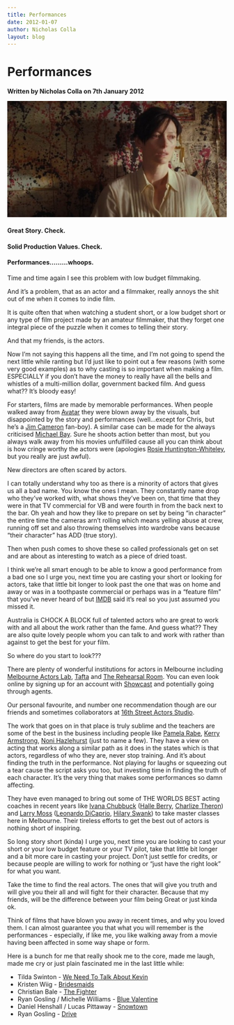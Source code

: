 ```yaml
---
title: Performances
date: 2012-01-07
author: Nicholas Colla
layout: blog
---
```

# Performances

**Written by Nicholas Colla on 7th January 2012**

![](/static/blog/01-we-need-to-talk-about-kevin-590x312.jpg "we-need-to-talk-about-kevin")

#### **Great Story. Check.**

#### **Solid Production Values. Check.**

#### **Performances………whoops.**

Time and time again I see this problem with low budget filmmaking.

And it’s a problem, that as an actor and a filmmaker, really annoys the shit out of me when it comes to indie film.

It is quite often that when watching a student short, or a low budget short or any type of film project made by an amateur filmmaker, that they forget one integral piece of the puzzle when it comes to telling their story.

And that my friends, is the actors.

Now I’m not saying this happens all the time, and I’m not going to spend the next little while ranting but I’d just like to point out a few reasons (with some very good examples) as to why casting is so important when making a film. ESPECIALLY if you don’t have the money to really have all the bells and whistles of a multi-million dollar, government backed film. And guess what?? It’s bloody easy!

For starters, films are made by memorable performances. When people walked away from [Avatar](http://www.imdb.com/title/tt0499549/) they were blown away by the visuals, but disappointed by the story and performances (well…except for Chris, but he’s a [Jim Cameron](http://www.imdb.com/name/nm0000116/) fan-boy). A similar case can be made for the always criticised [Michael Bay](http://www.imdb.com/name/nm0000881/). Sure he shoots action better than most, but you always walk away from his movies unfulfilled cause all you can think about is how cringe worthy the actors were (apologies [Rosie Huntington-Whiteley](http://www.imdb.com/name/nm2492819/), but you really are just awful).

New directors are often scared by actors.

I can totally understand why too as there is a minority of actors that gives us all a bad name. You know the ones I mean. They constantly name drop who they’ve worked with, what shows they’ve been on, that time that they were in that TV commercial for VB and were fourth in from the back next to the bar. Oh yeah and how they like to prepare on set by being “in character” the entire time the cameras arn’t rolling which means yelling abuse at crew, running off set and also throwing themselves into wardrobe vans because “their character” has ADD (true story).

Then when push comes to shove these so called professionals get on set and are about as interesting to watch as a piece of dried toast.

I think we’re all smart enough to be able to know a good performance from a bad one so I urge you, next time you are casting your short or looking for actors, take that little bit longer to look past the one that was on home and away or was in a toothpaste commercial or perhaps was in a “feature film” that you’ve never heard of but [IMDB](http://www.imdb.com) said it’s real so you just assumed you missed it.

Australia is CHOCK A BLOCK full of talented actors who are great to work with and all about the work rather than the fame. And guess what?? They are also quite lovely people whom you can talk to and work with rather than against to get the best for your film.

So where do you start to look???

There are plenty of wonderful institutions for actors in Melbourne including [Melbourne Actors Lab](http://melbourneactorslab.com/), [Tafta](http://www.tafta.com.au/) and [The Rehearsal Room](http://www.rehearsalroom.com/). You can even look online by signing up for an account with [Showcast](http://www.showcast.com.au/) and potentially going through agents.

Our personal favourite, and number one recommendation though are our friends and sometimes collaborators at [16th Street Actors Studio](http://www.16thstreet.com.au/).

The work that goes on in that place is truly sublime and the teachers are some of the best in the business including people like [Pamela Rabe](http://www.imdb.com/name/nm0704802/), [Kerry Armstrong](http://www.imdb.com/name/nm0035788/), [Noni Hazlehurst](http://www.imdb.com/name/nm0372023/) (just to name a few). They have a view on acting that works along a similar path as it does in the states which is that actors, regardless of who they are, never stop training. And it’s about finding the truth in the performance. Not playing for laughs or squeezing out a tear cause the script asks you too, but investing time in finding the truth of each character. It’s the very thing that makes some performances so damn affecting.

They have even managed to bring out some of THE WORLDS BEST acting coaches in recent years like [Ivana Chubbuck](http://www.ivanachubbuck.com/) ([Halle Berry](http://www.imdb.com/name/nm0000932/), [Charlize Theron](http://www.imdb.com/name/nm0000234/)) and [Larry Moss](http://larrymoss.org/) ([Leonardo DiCaprio](http://www.imdb.com/name/nm0000138/), [Hilary Swank](http://www.imdb.com/name/nm0005476/)) to take master classes here in Melbourne. Their tireless efforts to get the best out of actors is nothing short of inspiring.

So long story short (kinda) I urge you, next time you are looking to cast your short or your low budget feature or your TV pilot, take that little bit longer and a bit more care in casting your project. Don’t just settle for credits, or because people are willing to work for nothing or “just have the right look” for what you want.

Take the time to find the real actors. The ones that will give you truth and will give you their all and will fight for their character. Because that my friends, will be the difference between your film being Great or just kinda ok.

Think of films that have blown you away in recent times, and why you loved them. I can almost guarantee you that what you will remember is the performances - especially, if like me, you like walking away from a movie having been affected in some way shape or form.

Here is a bunch for me that really shook me to the core, made me laugh, made me cry or just plain fascinated me in the last little while:

* Tilda Swinton - [We Need To Talk About Kevin](http://www.youtube.com/watch?v=ozm-hlPNGX4)
* Kristen Wiig - [Bridesmaids](http://www.youtube.com/watch?v=nsUEd2cUIqo)
* Christian Bale - [The Fighter](http://www.youtube.com/watch?v=71l-kIhJ5j8)
* Ryan Gosling / Michelle Williams - [Blue Valentine](http://www.youtube.com/watch?v=sYgr_iGATB4)
* Daniel Henshall / Lucas Pittaway - [Snowtown](http://www.youtube.com/watch?v=fvu_tBQgZyI)
* Ryan Gosling - [Drive](http://www.youtube.com/watch?v=CWX34ShfcsE)